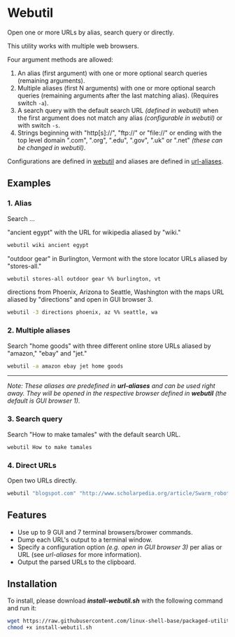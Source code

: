 
# Webutil

Open one or more URLs by alias, search query or directly.

This utility works with multiple web browsers.

Four argument methods are allowed:

1. An alias (first argument) with one or more optional search queries (remaining arguments).
2. Multiple aliases (first N arguments) with one or more optional search queries (remaining arguments after the last matching alias). (Requires switch `-a`).
3. A search query with the default search URL *(defined in webutil)* when the first argument does not match any alias *(configurable in webutil)* or with switch `-s`.
4. Strings beginning with "http[s]://", "ftp://" or "file://" or ending with the top level domain ".com", ".org", ".edu", ".gov", ".uk" or ".net" *(these can be changed in webutil)*.

Configurations are defined in [webutil](webutil) and aliases are defined in [url-aliases](url-aliases).

## Examples

### 1. Alias

Search ...

"ancient egypt" with the URL for wikipedia aliased by "wiki."

```bash
webutil wiki ancient egypt
```

"outdoor gear" in Burlington, Vermont with the store locator URLs aliased by "stores-all."

```bash
webutil stores-all outdoor gear %% burlington, vt
```

directions from Phoenix, Arizona to Seattle, Washington with the maps URL aliased by "directions" and open in GUI browser 3.

```bash
webutil -3 directions phoenix, az %% seattle, wa
```

### 2. Multiple aliases

Search "home goods" with three different online store URLs aliased by "amazon," "ebay" and "jet."

```bash
webutil -a amazon ebay jet home goods
```

---

*Note: These aliases are predefined in **url-aliases** and can be used right away. They will be opened in the respective browser defined in **webutil** (the default is GUI browser 1).*

### 3. Search query

Search "How to make tamales" with the default search URL.

```bash
webutil How to make tamales
```

### 4. Direct URLs

Open two URLs directly.

```bash
webutil "blogspot.com" "http://www.scholarpedia.org/article/Swarm_robotics"
```

## Features

* Use up to 9 GUI and 7 terminal browsers/brower commands.
* Dump each URL's output to a terminal window.
* Specify a configuration option *(e.g. open in GUI browser 3)* per alias or URL (see *url-aliases* for more information).
* Output the parsed URLs to the clipboard.

## Installation

To install, please download ***install-webutil.sh*** with the following command and run it:

```bash
wget https://raw.githubusercontent.com/linux-shell-base/packaged-utilities/install/install-webutil.sh && \
chmod +x install-webutil.sh
```
